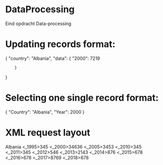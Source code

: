 # DataProcessing
Eind opdracht Data-processing

# Updating records format:
{
    "country":  "Albania",
    "data": 
        {
            "2000": 7219
            
        }
}

# Selecting one single record format:
{
    "Country": "Albania",
    "Year": 2000
}

# XML request layout
<object>
  <country>
           Albania
  </country>
  <data>
    <_1995>345</_1995>
    <_2000>34636</_2000>
    <_2005>3453</_2005>
    <_2010>345</_2010>
    <_2011>345</_2011>
    <_2012>546</_2012>
    <_2013>2143</_2013>
    <_2014>876</_2014>
    <_2015>678</_2015>
    <_2016>678</_2016>
    <_2017>8769</_2017>
    <_2018>678</_2018>
  </data>
</object>
